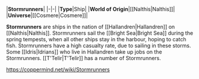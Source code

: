 |**Stormrunners**|
|-|-|
|**Type**|Ship|
|**World of Origin**|[[Nalthis\|Nalthis]]|
|**Universe**|[[Cosmere\|Cosmere]]|

**Stormrunners** are ships in the nation of [[Hallandren\|Hallandren]] on [[Nalthis\|Nalthis]].
Stormrunners sail the [[Bright Sea\|Bright Sea]] during the spring tempests, when all other ships stay in the harbour, hoping to catch fish. Stormrunners have a high casualty rate, due to sailing in these storms. Some [[Idris\|Idrians]] who live in Hallandren take up jobs on the Stormrunners.
[[T'Telir\|T'Telir]] has a number of Stormrunners.



https://coppermind.net/wiki/Stormrunners